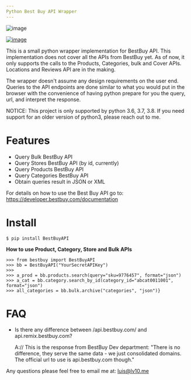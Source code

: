 ```yaml
---
Python Best Buy API Wrapper
---
```


![image](https://img.shields.io/badge/version-2.0.0-blue.svg)

[![image](https://travis-ci.com/lv10/bestbuyapi.svg?branch=master)](https://travis-ci.com/lv10/bestbuyapi)

This is a small python wrapper implementation for BestBuy API. This
implementation does not cover all the APIs from BestBuy yet. As of now,
it only supports the calls to the Products, Categories, bulk and Cover
APIs. Locations and Reviews API are in the making.

The wrapper doesn\'t assume any design requirements on the user end.
Queries to the API endpoints are done similar to what you would put in
the browser with the convenience of having python prepare for you the
query, url, and interpret the response.

NOTICE: This project is only supported by python 3.6, 3.7, 3.8. If you
need support for an older version of python3, please reach out to me.

# Features

- Query Bulk BestBuy API
- Query Stores BestBuy API (by id, currently)
- Query Products BestBuy API
- Query Categories BestBuy API
- Obtain queries result in JSON or XML

For details on how to use the Best Buy API go to:
<https://developer.bestbuy.com/documentation>

# Install

```{.sourceCode .python}
$ pip install BestBuyAPI
```

**How to use Product, Category, Store and Bulk APIs**

```{.sourceCode .python
>>> from bestbuy import BestBuyAPI
>>> bb = BestBuyAPI("YourSecretAPIKey")
>>>
>>> a_prod = bb.products.search(query="sku=9776457", format="json")
>>> a_cat = bb.category.search_by_id(category_id="abcat0011001", format="json")
>>> all_categories = bb.bulk.archive("categories", "json")}
```

# FAQ

- Is there any difference between /api.bestbuy.com/ and
  api.remix.bestbuy.com?

  A:// This is the response from BestBuy Dev department: \"There is no
  difference, they serve the same data - we just consolidated domains.
  The official url to use is api.bestbuy.com though.\"

Any questions please feel free to email me at: <luis@lv10.me>
